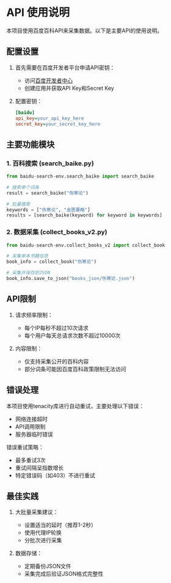 # API 使用说明

本项目使用百度百科API来采集数据。以下是主要API的使用说明。

## 配置设置

1. 首先需要在百度开发者平台申请API密钥：
   - 访问[百度开发者中心](https://developer.baidu.com/)
   - 创建应用并获取API Key和Secret Key

2. 配置密钥：
   ```ini
   [baidu]
   api_key=your_api_key_here
   secret_key=your_secret_key_here
   ```

## 主要功能模块

### 1. 百科搜索 (search_baike.py)

```python
from baidu-search-env.search_baike import search_baike

# 搜索单个词条
result = search_baike("伤寒论")

# 批量搜索
keywords = ["伤寒论", "金匮要略"]
results = [search_baike(keyword) for keyword in keywords]
```

### 2. 数据采集 (collect_books_v2.py)

```python
from baidu-search-env.collect_books_v2 import collect_book

# 采集单本书籍信息
book_info = collect_book("伤寒论")

# 采集并保存到JSON
book_info.save_to_json("books_json/伤寒论.json")
```

## API限制

1. 请求频率限制：
   - 每个IP每秒不超过10次请求
   - 每个用户每天总请求次数不超过10000次

2. 内容限制：
   - 仅支持采集公开的百科内容
   - 部分词条可能因百度百科政策限制无法访问

## 错误处理

本项目使用tenacity库进行自动重试，主要处理以下错误：
- 网络连接超时
- API调用限制
- 服务器临时错误

错误重试策略：
- 最多重试3次
- 重试间隔呈指数增长
- 特定错误码（如403）不进行重试

## 最佳实践

1. 大批量采集建议：
   - 设置适当的延时（推荐1-2秒）
   - 使用代理IP轮换
   - 分批次进行采集

2. 数据存储：
   - 定期备份JSON文件
   - 采集完成后验证JSON格式完整性
